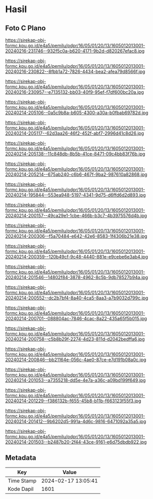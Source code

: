 # Hasil

## Foto C Plano

https://sirekap-obj-formc.kpu.go.id/e4a5/pemilu/pdpr/16/05/01/20/13/1605012013001-20240216-231746--932f5c0a-b620-4171-9b2d-d820267efac8.jpg

https://sirekap-obj-formc.kpu.go.id/e4a5/pemilu/pdpr/16/05/01/20/13/1605012013001-20240216-230822--8fbb1a72-7826-4434-bea2-afea79d8566f.jpg

https://sirekap-obj-formc.kpu.go.id/e4a5/pemilu/pdpr/16/05/01/20/13/1605012013001-20240216-230957--e7135132-bb03-40f9-95ef-f7df600bc20a.jpg

https://sirekap-obj-formc.kpu.go.id/e4a5/pemilu/pdpr/16/05/01/20/13/1605012013001-20240214-205106--0a5c9b8a-b605-4300-a30a-b0fbab69782d.jpg

https://sirekap-obj-formc.kpu.go.id/e4a5/pemilu/pdpr/16/05/01/20/13/1605012013001-20240214-205117--62d3aa26-46f2-452f-abf7-2996d41c8d26.jpg

https://sirekap-obj-formc.kpu.go.id/e4a5/pemilu/pdpr/16/05/01/20/13/1605012013001-20240214-205138--11c848db-8b5b-41ce-8471-09c4bb83f76b.jpg

https://sirekap-obj-formc.kpu.go.id/e4a5/pemilu/pdpr/16/05/01/20/13/1605012013001-20240214-205214--675ab240-c6b6-467f-9ba2-987610a82868.jpg

https://sirekap-obj-formc.kpu.go.id/e4a5/pemilu/pdpr/16/05/01/20/13/1605012013001-20240214-195844--553ea948-5197-4341-9d75-d6ffd6d2d893.jpg

https://sirekap-obj-formc.kpu.go.id/e4a5/pemilu/pdpr/16/05/01/20/13/1605012013001-20240214-200157--49ca29e1-1cbe-466b-b3c7-4b3975576d4b.jpg

https://sirekap-obj-formc.kpu.go.id/e4a5/pemilu/pdpr/16/05/01/20/13/1605012013001-20240214-200306--f5a70484-e642-42e6-8583-1f4306b21e38.jpg

https://sirekap-obj-formc.kpu.go.id/e4a5/pemilu/pdpr/16/05/01/20/13/1605012013001-20240214-200359--120b49cf-9c48-4440-881e-e9cebe6e3ab4.jpg

https://sirekap-obj-formc.kpu.go.id/e4a5/pemilu/pdpr/16/05/01/20/13/1605012013001-20240214-201546--14802f84-3878-4962-8c5b-9db78527b94a.jpg

https://sirekap-obj-formc.kpu.go.id/e4a5/pemilu/pdpr/16/05/01/20/13/1605012013001-20240214-200552--dc2b7bf4-8a40-4ca5-8aa3-a7b9032d799c.jpg

https://sirekap-obj-formc.kpu.go.id/e4a5/pemilu/pdpr/16/05/01/20/13/1605012013001-20240214-200701--088804ac-7846-4cac-8a22-435a65f5b015.jpg

https://sirekap-obj-formc.kpu.go.id/e4a5/pemilu/pdpr/16/05/01/20/13/1605012013001-20240214-200758--c5b8b29f-2274-4d23-811d-d2042bedffa6.jpg

https://sirekap-obj-formc.kpu.go.id/e4a5/pemilu/pdpr/16/05/01/20/13/1605012013001-20240214-200846--bb21164e-056c-4ae0-87ce-e7d191b08a0c.jpg

https://sirekap-obj-formc.kpu.go.id/e4a5/pemilu/pdpr/16/05/01/20/13/1605012013001-20240214-201053--a7355218-dd5e-4e7a-a36c-a09bd199f649.jpg

https://sirekap-obj-formc.kpu.go.id/e4a5/pemilu/pdpr/16/05/01/20/13/1605012013001-20240214-201229--f386132b-f655-45b8-b11b-f663123f55f3.jpg

https://sirekap-obj-formc.kpu.go.id/e4a5/pemilu/pdpr/16/05/01/20/13/1605012013001-20240214-201412--9b6202d5-991a-4d6c-9816-6471092a35a5.jpg

https://sirekap-obj-formc.kpu.go.id/e4a5/pemilu/pdpr/16/05/01/20/13/1605012013001-20240214-201503--b2487b20-2f44-43ce-9161-e6d75dbdb922.jpg


## Metadata

| Key        | Value               |
| ---------- | ------------------- |
| Time Stamp | 2024-02-17 13:05:41 |
| Kode Dapil | 1601                |



